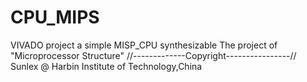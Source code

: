 # CPU_MIPS
VIVADO project
a simple MISP_CPU
synthesizable
The project of "Microprocessor Structure"
//-------------Copyright----------------//
Sunlex @ Harbin Institute of Technology,China
